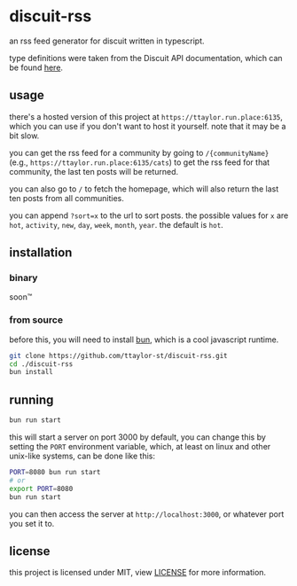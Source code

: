 # discuit-rss

an rss feed generator for discuit written in typescript.

type definitions were taken from the Discuit API documentation, which can be
found [here](https://docs.discuit.net/).

## usage

there's a hosted version of this project at `https://ttaylor.run.place:6135`,
which you can use if you don't want to host it yourself. note that it may be
a bit slow.

you can get the rss feed for a community by going to `/{communityName}`
(e.g., `https://ttaylor.run.place:6135/cats`) to get the rss feed for that
community, the last ten posts will be returned.

you can also go to `/` to fetch the homepage, which will also return the last
ten posts from all communities.

you can append `?sort=x` to the url to sort posts. the possible values for `x`
are `hot`, `activity`, `new`, `day`, `week`, `month`, `year`. the default is
`hot`.

## installation

### binary

soon™

### from source

before this, you will need to install [bun](https://bun.sh/), which is a
cool javascript runtime.

```bash
git clone https://github.com/ttaylor-st/discuit-rss.git
cd ./discuit-rss
bun install
```

## running

```bash
bun run start
```

this will start a server on port 3000 by default, you can change this by
setting the `PORT` environment variable, which, at least on linux and other
unix-like systems, can be done like this:

```bash
PORT=8080 bun run start
# or
export PORT=8080
bun run start
```

you can then access the server at `http://localhost:3000`, or whatever port you
set it to.



## license

this project is licensed under MIT, view [LICENSE](./LICENSE) for more
information.
